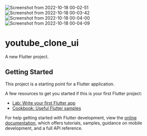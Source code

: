 ![Screenshot from 2022-10-18 00-02-51](https://user-images.githubusercontent.com/108852286/196256312-d763bb11-47d7-484c-b52c-2ddcb01a94d5.png)
![Screenshot from 2022-10-18 00-03-42](https://user-images.githubusercontent.com/108852286/196256309-f2829d6c-8b9e-4082-8e32-c26543b2a322.png)
![Screenshot from 2022-10-18 00-04-00](https://user-images.githubusercontent.com/108852286/196256299-522e84ea-101c-407d-8407-30975a953d7c.png)
![Screenshot from 2022-10-18 00-04-09](https://user-images.githubusercontent.com/108852286/196256291-7d2d6d43-2eda-428e-a853-37dd3c8060fd.png)
# youtube_clone_ui

A new Flutter project.

## Getting Started

This project is a starting point for a Flutter application.

A few resources to get you started if this is your first Flutter project:

- [Lab: Write your first Flutter app](https://docs.flutter.dev/get-started/codelab)
- [Cookbook: Useful Flutter samples](https://docs.flutter.dev/cookbook)

For help getting started with Flutter development, view the
[online documentation](https://docs.flutter.dev/), which offers tutorials,
samples, guidance on mobile development, and a full API reference.
